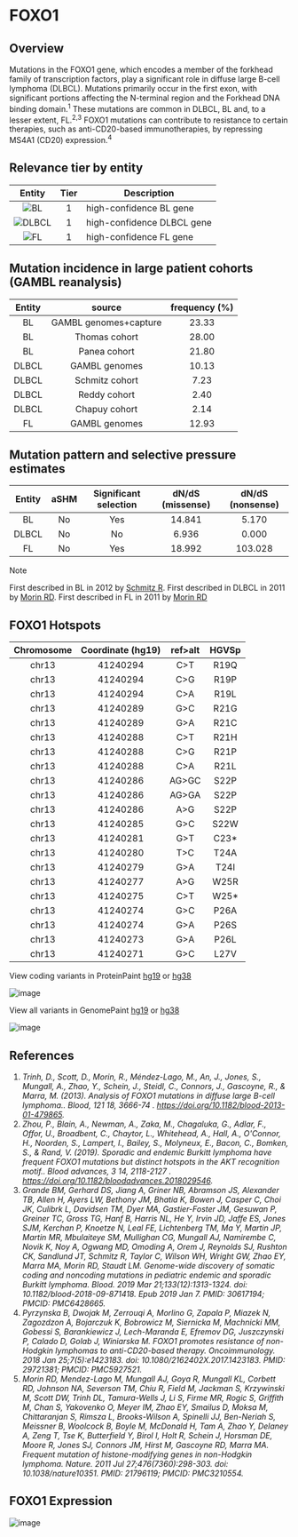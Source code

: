 # FOXO1
## Overview
Mutations in the FOXO1 gene, which encodes a member of the forkhead family of transcription factors, play a significant role in diffuse large B-cell lymphoma (DLBCL). Mutations primarily occur in the first exon, with significant portions affecting the N-terminal region and the Forkhead DNA binding domain.<sup>1</sup> These mutations are common in DLBCL, BL and, to a lesser extent, FL.<sup>2,3</sup> FOXO1 mutations can contribute to resistance to certain therapies, such as anti-CD20-based immunotherapies, by repressing MS4A1 (CD20) expression.<sup>4</sup> 

## Relevance tier by entity

|Entity|Tier|Description               |
|:------:|:----:|--------------------------|
|![BL](images/icons/BL_tier1.png)    |1   |high-confidence BL gene   |
|![DLBCL](images/icons/DLBCL_tier1.png) |1   |high-confidence DLBCL gene|
|![FL](images/icons/FL_tier1.png)    |1   |high-confidence FL gene   |

## Mutation incidence in large patient cohorts (GAMBL reanalysis)

|Entity|source               |frequency (%)|
|:------:|:---------------------:|:-------------:|
|BL    |GAMBL genomes+capture|23.33        |
|BL    |Thomas cohort        |28.00        |
|BL    |Panea cohort         |21.80        |
|DLBCL |GAMBL genomes        |10.13        |
|DLBCL |Schmitz cohort       | 7.23        |
|DLBCL |Reddy cohort         | 2.40        |
|DLBCL |Chapuy cohort        | 2.14        |
|FL    |GAMBL genomes        |12.93        |

## Mutation pattern and selective pressure estimates

|Entity|aSHM|Significant selection|dN/dS (missense)|dN/dS (nonsense)|
|:------:|:----:|:---------------------:|:----------------:|:----------------:|
|BL    |No  |Yes                  |14.841          |  5.170         |
|DLBCL |No  |No                   | 6.936          |  0.000         |
|FL    |No  |Yes                  |18.992          |103.028         |


> [!NOTE]
> First described in BL in 2012 by [Schmitz R](https://pubmed.ncbi.nlm.nih.gov/22885699). First described in DLBCL in 2011 by [Morin RD](https://pubmed.ncbi.nlm.nih.gov/21796119). First described in FL in 2011 by [Morin RD](https://pubmed.ncbi.nlm.nih.gov/21796119)


 ## FOXO1 Hotspots

| Chromosome |Coordinate (hg19) | ref>alt | HGVSp | 
 | :---:| :---: | :--: | :---: |
| chr13 | 41240294 | C>T | R19Q |
| chr13 | 41240294 | C>G | R19P |
| chr13 | 41240294 | C>A | R19L |
| chr13 | 41240289 | G>C | R21G |
| chr13 | 41240289 | G>A | R21C |
| chr13 | 41240288 | C>T | R21H |
| chr13 | 41240288 | C>G | R21P |
| chr13 | 41240288 | C>A | R21L |
| chr13 | 41240286 | AG>GC | S22P |
| chr13 | 41240286 | AG>GA | S22P |
| chr13 | 41240286 | A>G | S22P |
| chr13 | 41240285 | G>C | S22W |
| chr13 | 41240281 | G>T | C23* |
| chr13 | 41240280 | T>C | T24A |
| chr13 | 41240279 | G>A | T24I |
| chr13 | 41240277 | A>G | W25R |
| chr13 | 41240275 | C>T | W25* |
| chr13 | 41240274 | G>C | P26A |
| chr13 | 41240274 | G>A | P26S |
| chr13 | 41240273 | G>A | P26L |
| chr13 | 41240271 | G>C | L27V |

View coding variants in ProteinPaint [hg19](https://morinlab.github.io/LLMPP/GAMBL/FOXO1_protein.html)  or [hg38](https://morinlab.github.io/LLMPP/GAMBL/FOXO1_protein_hg38.html)

![image](images/proteinpaint/FOXO1_NM_002015.svg)

View all variants in GenomePaint [hg19](https://morinlab.github.io/LLMPP/GAMBL/FOXO1.html)  or [hg38](https://morinlab.github.io/LLMPP/GAMBL/FOXO1_hg38.html)

![image](images/proteinpaint/FOXO1.svg)

## References
1. *Trinh, D., Scott, D., Morin, R., Méndez-Lago, M., An, J., Jones, S., Mungall, A., Zhao, Y., Schein, J., Steidl, C., Connors, J., Gascoyne, R., & Marra, M. (2013). Analysis of FOXO1 mutations in diffuse large B-cell lymphoma.. Blood, 121 18, 3666-74 . https://doi.org/10.1182/blood-2013-01-479865.*
2. *Zhou, P., Blain, A., Newman, A., Zaka, M., Chagaluka, G., Adlar, F., Offor, U., Broadbent, C., Chaytor, L., Whitehead, A., Hall, A., O'Connor, H., Noorden, S., Lampert, I., Bailey, S., Molyneux, E., Bacon, C., Bomken, S., & Rand, V. (2019). Sporadic and endemic Burkitt lymphoma have frequent FOXO1 mutations but distinct hotspots in the AKT recognition motif.. Blood advances, 3 14, 2118-2127 . https://doi.org/10.1182/bloodadvances.2018029546.*
3. *Grande BM, Gerhard DS, Jiang A, Griner NB, Abramson JS, Alexander TB, Allen H, Ayers LW, Bethony JM, Bhatia K, Bowen J, Casper C, Choi JK, Culibrk L, Davidsen TM, Dyer MA, Gastier-Foster JM, Gesuwan P, Greiner TC, Gross TG, Hanf B, Harris NL, He Y, Irvin JD, Jaffe ES, Jones SJM, Kerchan P, Knoetze N, Leal FE, Lichtenberg TM, Ma Y, Martin JP, Martin MR, Mbulaiteye SM, Mullighan CG, Mungall AJ, Namirembe C, Novik K, Noy A, Ogwang MD, Omoding A, Orem J, Reynolds SJ, Rushton CK, Sandlund JT, Schmitz R, Taylor C, Wilson WH, Wright GW, Zhao EY, Marra MA, Morin RD, Staudt LM. Genome-wide discovery of somatic coding and noncoding mutations in pediatric endemic and sporadic Burkitt lymphoma. Blood. 2019 Mar 21;133(12):1313-1324. doi: 10.1182/blood-2018-09-871418. Epub 2019 Jan 7. PMID: 30617194; PMCID: PMC6428665.*
4. *Pyrzynska B, Dwojak M, Zerrouqi A, Morlino G, Zapala P, Miazek N, Zagozdzon A, Bojarczuk K, Bobrowicz M, Siernicka M, Machnicki MM, Gobessi S, Barankiewicz J, Lech-Maranda E, Efremov DG, Juszczynski P, Calado D, Golab J, Winiarska M. FOXO1 promotes resistance of non-Hodgkin lymphomas to anti-CD20-based therapy. Oncoimmunology. 2018 Jan 25;7(5):e1423183. doi: 10.1080/2162402X.2017.1423183. PMID: 29721381; PMCID: PMC5927521.*
5. *Morin RD, Mendez-Lago M, Mungall AJ, Goya R, Mungall KL, Corbett RD, Johnson NA, Severson TM, Chiu R, Field M, Jackman S, Krzywinski M, Scott DW, Trinh DL, Tamura-Wells J, Li S, Firme MR, Rogic S, Griffith M, Chan S, Yakovenko O, Meyer IM, Zhao EY, Smailus D, Moksa M, Chittaranjan S, Rimsza L, Brooks-Wilson A, Spinelli JJ, Ben-Neriah S, Meissner B, Woolcock B, Boyle M, McDonald H, Tam A, Zhao Y, Delaney A, Zeng T, Tse K, Butterfield Y, Birol I, Holt R, Schein J, Horsman DE, Moore R, Jones SJ, Connors JM, Hirst M, Gascoyne RD, Marra MA. Frequent mutation of histone-modifying genes in non-Hodgkin lymphoma. Nature. 2011 Jul 27;476(7360):298-303. doi: 10.1038/nature10351. PMID: 21796119; PMCID: PMC3210554.*
## FOXO1 Expression
![image](images/gene_expression/FOXO1_by_pathology.svg)
<!-- ORIGIN: morinFrequentMutationHistonemodifying2011 -->
<!-- BL: schmitzBurkittLymphomaPathogenesis2012 -->
<!-- BL: schmitzBurkittLymphomaPathogenesis2012 -->
<!-- FL: morinFrequentMutationHistonemodifying2011 -->
<!-- DLBCL: morinFrequentMutationHistonemodifying2011 -->
